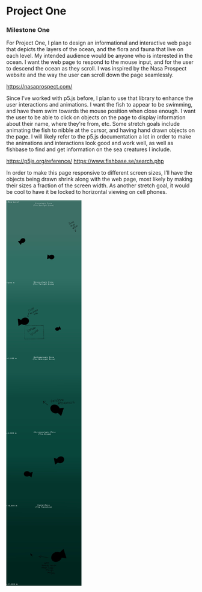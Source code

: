 # Project One

### Milestone One

For Project One, I plan to design an informational and interactive web page that depicts the layers of the ocean, and the flora and fauna that live on each level. My intended audience would be anyone who is interested in the ocean. I want the web page to respond to the mouse input, and for the user to descend the ocean as they scroll. I was inspired by the Nasa Prospect website and the way the user can scroll down the page seamlessly.

https://nasaprospect.com/ 

Since I’ve worked with p5.js before, I plan to use that library to enhance the user interactions and animations. I want the fish to appear to be swimming, and have them swim towards the mouse position when close enough. I want the user to be able to click on objects on the page to display information about their name, where they're from, etc. Some stretch goals include animating the fish to nibble at the cursor, and having hand drawn objects on the page.
I will likely refer to the p5.js documentation a lot in order to make the animations and interactions look good and work well, as well as fishbase to find and get information on the sea creatures I include.

https://p5js.org/reference/
https://www.fishbase.se/search.php

In order to make this page responsive to different screen sizes, I’ll have the objects being drawn shrink along with the web page, most likely by making their sizes a fraction of the screen width. As another stretch goal, it would be cool to have it be locked to horizontal viewing on cell phones.

![My Image](images/webdev-project1-milestone1.jpg)
